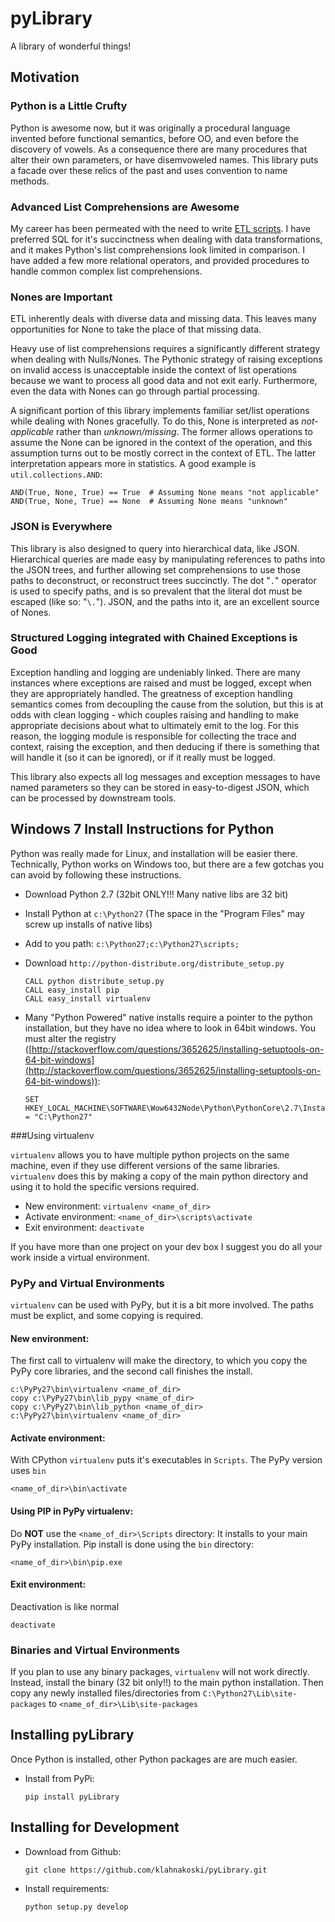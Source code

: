 pyLibrary
=========

A library of wonderful things!

Motivation
----------

### Python is a Little Crufty ###

Python is awesome now, but it was originally a procedural language invented
before functional semantics, before OO, and even before the
discovery of vowels.  As a consequence there are many procedures that alter
their own parameters, or have disemvoweled names.  This library puts a facade
over these relics of the past and uses convention to name methods.


### Advanced List Comprehensions are Awesome ###

My career has been permeated with the need to write [ETL scripts](http://en.wikipedia.org/wiki/Extract,_transform,_load).
I have preferred SQL for it's succinctness when dealing with data
transformations, and it makes Python's list comprehensions look limited in
comparison.  I have added a few more relational operators, and provided
procedures to handle common complex list comprehensions.


### Nones are Important ###

ETL inherently deals with diverse data and missing data.  This leaves many
opportunities for None to take the place of that missing data.

Heavy use of list comprehensions requires a significantly different strategy when
dealing with Nulls/Nones.  The Pythonic strategy of raising exceptions on
invalid access is unacceptable inside the context of list operations because we
want to process all good data and not exit early.  Furthermore, even the data
with Nones can go through partial processing.

A significant portion of this library implements familiar set/list operations
while dealing with Nones gracefully.  To do this, None is interpreted as
*not-applicable* rather than *unknown/missing*.  The former allows operations
to assume the None can be ignored in the context of the operation, and this
assumption turns out to be mostly correct in the context of ETL.  The latter
interpretation appears more in statistics.   A good example is ```util.collections.AND```:

    AND(True, None, True) == True  # Assuming None means "not applicable"
    AND(True, None, True) == None  # Assuming None means "unknown"

### JSON is Everywhere ###

This library is also designed to query into hierarchical data, like JSON.
Hierarchical queries are made easy by manipulating references to paths into the
JSON trees, and further allowing set comprehensions to use those paths to
deconstruct, or reconstruct trees succinctly.  The dot "```.```" operator is
used to specify paths, and is so prevalent that the literal dot must be escaped
(like so: "```\.```").  JSON, and the paths into it, are an excellent source
of Nones.

### Structured Logging integrated with Chained Exceptions is Good ###

Exception handling and logging are undeniably linked.  There are many instances
where exceptions are raised and must be logged, except when they are
appropriately handled.  The greatness of exception handling semantics comes from
decoupling the cause from the solution, but this is at odds with clean logging -
which couples raising and handling to make appropriate decisions about what to
ultimately emit to the log.  For this reason, the logging module is responsible
for collecting the trace and context, raising the exception, and then deducing
if there is something that will handle it (so it can be ignored), or if it
really must be logged.

This library also expects all log messages and exception messages to have named
parameters so they can be stored in easy-to-digest JSON, which can be processed
by downstream tools.


Windows 7 Install Instructions for Python
-----------------------------------------

Python was really made for Linux, and installation will be easier there.
Technically, Python works on Windows too, but there are a few gotchas you can
avoid by following these instructions.

  * Download Python 2.7 (32bit ONLY!!! Many native libs are 32 bit)
  * Install Python at ```c:\Python27``` (The space in the "Program Files" may screw up installs of native libs)
  * Add to you path: ```c:\Python27;c:\Python27\scripts;```
  * Download ```http://python-distribute.org/distribute_setup.py```

        CALL python distribute_setup.py
        CALL easy_install pip
        CALL easy_install virtualenv

  * Many "Python Powered" native installs require a pointer to the python installation, but they have no idea where to
  look in 64bit windows.  You must alter the registry ([http://stackoverflow.com/questions/3652625/installing-setuptools-on-64-bit-windows](http://stackoverflow.com/questions/3652625/installing-setuptools-on-64-bit-windows)):

        SET HKEY_LOCAL_MACHINE\SOFTWARE\Wow6432Node\Python\PythonCore\2.7\InstallPath = "C:\Python27"

###Using virtualenv

```virtualenv``` allows you to have multiple python projects on the same
machine, even if they use different versions of the same libraries.
```virtualenv``` does this by making a copy of the main python directory and
using it to hold the specific versions required.

* New environment: ```virtualenv <name_of_dir>```
* Activate environment: ```<name_of_dir>\scripts\activate```
* Exit environment: ```deactivate```

If you have more than one project on your dev box I suggest you do all your
work inside a virtual environment.

### PyPy and Virtual Environments

```virtualenv``` can be used with PyPy, but it is a bit more involved.  The
paths must be explict, and some copying is required.

#### New environment:
The first call to virtualenv will make the directory, to which you copy the
PyPy core libraries, and the second call finishes the install.

    c:\PyPy27\bin\virtualenv <name_of_dir>
    copy c:\PyPy27\bin\lib_pypy <name_of_dir>
    copy c:\PyPy27\bin\lib_python <name_of_dir>
    c:\PyPy27\bin\virtualenv <name_of_dir>

#### Activate environment:
With CPython ```virtualenv``` puts it's executables in ```Scripts```.  The
PyPy version uses ```bin```

    <name_of_dir>\bin\activate

#### Using PIP in PyPy virtualenv:
Do **NOT** use the ```<name_of_dir>\Scripts``` directory: It installs to your
main PyPy installation.  Pip install is done using the ``bin`` directory:

    <name_of_dir>\bin\pip.exe

#### Exit environment:
Deactivation is like normal

    deactivate

### Binaries and Virtual Environments

If you plan to use any binary packages, ```virtualenv``` will not work
directly.  Instead, install the binary (32 bit only!!) to the main python
installation.  Then copy any newly installed files/directories from
```C:\Python27\Lib\site-packages``` to ```<name_of_dir>\Lib\site-packages```


Installing pyLibrary
--------------------

Once Python is installed, other Python packages are are much easier.

  * Install from PyPi:

        pip install pyLibrary

Installing for Development
--------------------------

  * Download from Github:

        git clone https://github.com/klahnakoski/pyLibrary.git

  * Install requirements:

        python setup.py develop

